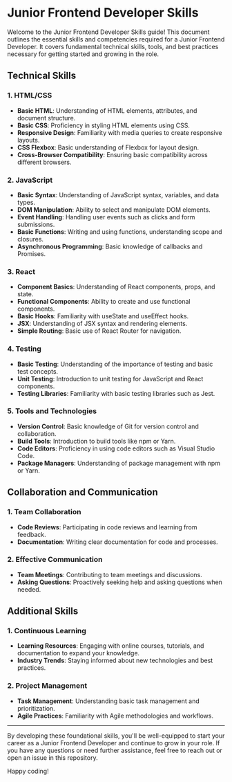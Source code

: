# Junior Frontend Developer Skills

Welcome to the Junior Frontend Developer Skills guide! This document outlines the essential skills and competencies required for a Junior Frontend Developer. It covers fundamental technical skills, tools, and best practices necessary for getting started and growing in the role.

## Technical Skills

### 1. **HTML/CSS**

- **Basic HTML**: Understanding of HTML elements, attributes, and document structure.
- **Basic CSS**: Proficiency in styling HTML elements using CSS.
- **Responsive Design**: Familiarity with media queries to create responsive layouts.
- **CSS Flexbox**: Basic understanding of Flexbox for layout design.
- **Cross-Browser Compatibility**: Ensuring basic compatibility across different browsers.

### 2. **JavaScript**

- **Basic Syntax**: Understanding of JavaScript syntax, variables, and data types.
- **DOM Manipulation**: Ability to select and manipulate DOM elements.
- **Event Handling**: Handling user events such as clicks and form submissions.
- **Basic Functions**: Writing and using functions, understanding scope and closures.
- **Asynchronous Programming**: Basic knowledge of callbacks and Promises.

### 3. **React**

- **Component Basics**: Understanding of React components, props, and state.
- **Functional Components**: Ability to create and use functional components.
- **Basic Hooks**: Familiarity with useState and useEffect hooks.
- **JSX**: Understanding of JSX syntax and rendering elements.
- **Simple Routing**: Basic use of React Router for navigation.

### 4. **Testing**

- **Basic Testing**: Understanding of the importance of testing and basic test concepts.
- **Unit Testing**: Introduction to unit testing for JavaScript and React components.
- **Testing Libraries**: Familiarity with basic testing libraries such as Jest.

### 5. **Tools and Technologies**

- **Version Control**: Basic knowledge of Git for version control and collaboration.
- **Build Tools**: Introduction to build tools like npm or Yarn.
- **Code Editors**: Proficiency in using code editors such as Visual Studio Code.
- **Package Managers**: Understanding of package management with npm or Yarn.

## Collaboration and Communication

### 1. **Team Collaboration**

- **Code Reviews**: Participating in code reviews and learning from feedback.
- **Documentation**: Writing clear documentation for code and processes.

### 2. **Effective Communication**

- **Team Meetings**: Contributing to team meetings and discussions.
- **Asking Questions**: Proactively seeking help and asking questions when needed.

## Additional Skills

### 1. **Continuous Learning**

- **Learning Resources**: Engaging with online courses, tutorials, and documentation to expand your knowledge.
- **Industry Trends**: Staying informed about new technologies and best practices.

### 2. **Project Management**

- **Task Management**: Understanding basic task management and prioritization.
- **Agile Practices**: Familiarity with Agile methodologies and workflows.

---

By developing these foundational skills, you'll be well-equipped to start your career as a Junior Frontend Developer and continue to grow in your role. If you have any questions or need further assistance, feel free to reach out or open an issue in this repository.

Happy coding!
